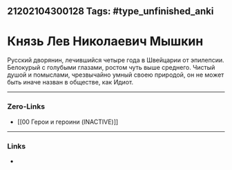 21202104300128
Tags: #type_unfinished_anki
---
# Князь Лев Николаевич Мышкин

  Русский дворянин, лечившийся четыре года в Швейцарии от эпилепсии. Белокурый с голубыми глазами, ростом чуть выше среднего. Чистый душой и помыслами, чрезвычайно умный своею природой, он не может быть иначе назван в обществе, как Идиот.

---
### Zero-Links
- [[00 Герои и героини (INACTIVE)]]
---
### Links
-